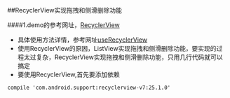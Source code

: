 ##RecyclerView实现拖拽和侧滑删除功能


####1.demo的参考网址，[RecyclerView](http://blog.csdn.net/nugongahou110/article/details/50505210)
- 具体使用方法详情，参考网址[useRecyclerView](http://mp.weixin.qq.com/s?__biz=MzA3MDMyMjkzNg==&mid=2652262291&idx=1&sn=35028cb5b85e8e305042e0da609a300c&chksm=84dc7004b3abf9129749c88ba6bde53a9c4e4b2be8458a962d5f6715b9f44a7d161792cbf9c8&scene=0#rd)
- 使用RecyclerView的原因，ListView实现拖拽和侧滑删除功能，要实现的过程太过复杂，RecyclerView实现拖拽和侧滑删除功能，只用几行代码就可以搞定
- 要使用RecyclerView,首先要添加依赖
```
compile 'com.android.support:recyclerview-v7:25.1.0'
```